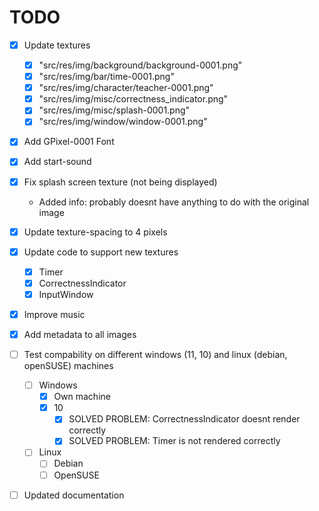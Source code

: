 # TODO

* [x] Update textures
  * [x] "src/res/img/background/background-0001.png"
  * [x] "src/res/img/bar/time-0001.png"
  * [x] "src/res/img/character/teacher-0001.png"
  * [x] "src/res/img/misc/correctness_indicator.png"
  * [x] "src/res/img/misc/splash-0001.png"
  * [x] "src/res/img/window/window-0001.png"
* [x] Add GPixel-0001 Font
* [x] Add start-sound
* [x] Fix splash screen texture (not being displayed)
  * Added info: probably doesnt have anything to do with the original image
* [x] Update texture-spacing to 4 pixels
* [x] Update code to support new textures
  * [x] Timer
  * [x] CorrectnessIndicator
  * [x] InputWindow
* [x] Improve music
* [x] Add metadata to all images
* [ ] Test compability on different windows (11, 10) and linux (debian, openSUSE) machines
  * [ ] Windows
    * [x] Own machine
    * [x] 10
      * [x] SOLVED PROBLEM: CorrectnessIndicator doesnt render correctly
      * [x] SOLVED PROBLEM: Timer is not rendered correctly
  * [ ] Linux
    * [ ] Debian
    * [ ] OpenSUSE
* [ ] Updated documentation


